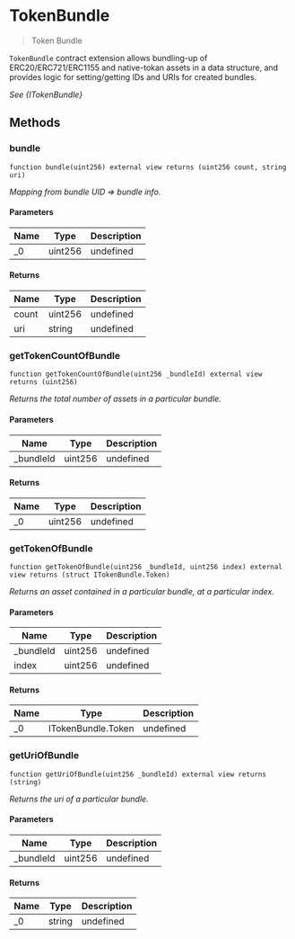 # TokenBundle



> Token Bundle

`TokenBundle` contract extension allows bundling-up of ERC20/ERC721/ERC1155 and native-tokan assets           in a data structure, and provides logic for setting/getting IDs and URIs for created bundles.

*See {ITokenBundle}*

## Methods

### bundle

```solidity
function bundle(uint256) external view returns (uint256 count, string uri)
```



*Mapping from bundle UID =&gt; bundle info.*

#### Parameters

| Name | Type | Description |
|---|---|---|
| _0 | uint256 | undefined |

#### Returns

| Name | Type | Description |
|---|---|---|
| count | uint256 | undefined |
| uri | string | undefined |

### getTokenCountOfBundle

```solidity
function getTokenCountOfBundle(uint256 _bundleId) external view returns (uint256)
```



*Returns the total number of assets in a particular bundle.*

#### Parameters

| Name | Type | Description |
|---|---|---|
| _bundleId | uint256 | undefined |

#### Returns

| Name | Type | Description |
|---|---|---|
| _0 | uint256 | undefined |

### getTokenOfBundle

```solidity
function getTokenOfBundle(uint256 _bundleId, uint256 index) external view returns (struct ITokenBundle.Token)
```



*Returns an asset contained in a particular bundle, at a particular index.*

#### Parameters

| Name | Type | Description |
|---|---|---|
| _bundleId | uint256 | undefined |
| index | uint256 | undefined |

#### Returns

| Name | Type | Description |
|---|---|---|
| _0 | ITokenBundle.Token | undefined |

### getUriOfBundle

```solidity
function getUriOfBundle(uint256 _bundleId) external view returns (string)
```



*Returns the uri of a particular bundle.*

#### Parameters

| Name | Type | Description |
|---|---|---|
| _bundleId | uint256 | undefined |

#### Returns

| Name | Type | Description |
|---|---|---|
| _0 | string | undefined |




